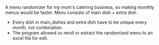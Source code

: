 A menu randomizer for my mom's catering business, so making monthly menus would be faster.
Menu consists of main dish + extra dish

- Every dish in main_dishes and extra dish have to be unique every month, not combination.
- The program allowed us reroll or extract the randomized menu to an excel file for edit.
